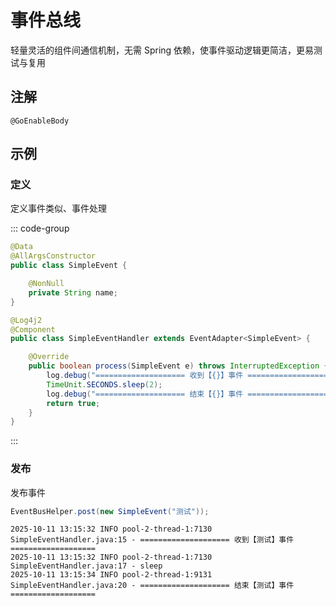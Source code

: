 # 事件总线

轻量灵活的组件间通信机制，无需 Spring 依赖，使事件驱动逻辑更简洁，更易测试与复用

## 注解

`@GoEnableBody`

## 示例

### 定义

定义事件类似、事件处理

::: code-group

```java [SimpleEvent.java]
@Data
@AllArgsConstructor
public class SimpleEvent {

    @NonNull
    private String name;
}

```

```java [SimpleEventHandler.java]
@Log4j2
@Component
public class SimpleEventHandler extends EventAdapter<SimpleEvent> {

    @Override
    public boolean process(SimpleEvent e) throws InterruptedException {
        log.debug("==================== 收到【{}】事件 ===================", e.getName());
        TimeUnit.SECONDS.sleep(2);
        log.debug("==================== 结束【{}】事件 ===================", e.getName());
        return true;
    }
}
```

:::

### 发布

发布事件

```java
EventBusHelper.post(new SimpleEvent("测试"));
```

```log
2025-10-11 13:15:32 INFO pool-2-thread-1:7130 SimpleEventHandler.java:15 - ==================== 收到【测试】事件 ===================
2025-10-11 13:15:32 INFO pool-2-thread-1:7130 SimpleEventHandler.java:17 - sleep
2025-10-11 13:15:34 INFO pool-2-thread-1:9131 SimpleEventHandler.java:20 - ==================== 结束【测试】事件 ===================
```
